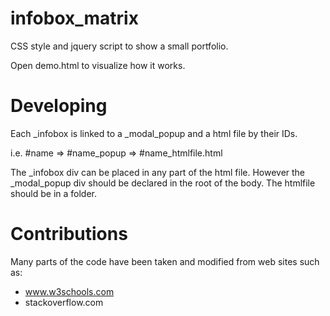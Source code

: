 # infobox_matrix
CSS style and jquery script to show a small portfolio.

Open demo.html to visualize how it works.

# Developing

Each _infobox is linked to a _modal_popup and a html file by their IDs.

i.e. #name  => #name_popup => #name_htmlfile.html

The _infobox div can be placed in any part of the html file. However the _modal_popup div should be declared in the root of the body. The htmlfile should be in a folder.


# Contributions

Many parts of the code have been taken and modified from web sites such as:

- www.w3schools.com
- stackoverflow.com
